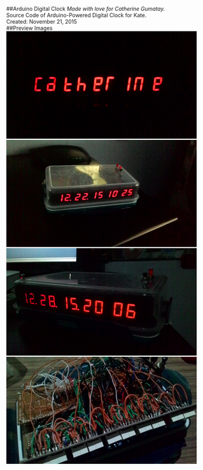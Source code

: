 ##Arduino Digital Clock
*Made with love for Catherine Gumatay.*  
Source Code of Arduino-Powered Digital Clock for Kate.  
Created: November 21, 2015  
##Preview Images
!["Finished 1"](https://github.com/hkri/KateDigitalClock/blob/master/photos/p3.jpg)
!["Finished 2"](https://github.com/hkri/KateDigitalClock/blob/master/photos/p1.jpg)
!["Finished 3"](https://github.com/hkri/KateDigitalClock/blob/master/photos/p2.jpg)
!["WIP"](https://github.com/hkri/KateDigitalClock/blob/master/photos/p4.jpg)
